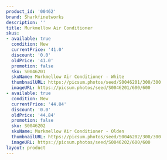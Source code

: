 ```yaml
---
product_id: '00462'
brand: Sharkfinetworks
description: ''
title: Murkmellow Air Conditioner
skus:
- available: true
  condition: New
  currentPrice: '41.0'
  discount: '0.0'
  oldPrice: '41.0'
  promotion: false
  sku: S0046201
  skuName: Murkmellow Air Conditioner - White
  thumbnailURL: https://picsum.photos/seed/S0046201/300/300
  imageURL: https://picsum.photos/seed/S0046201/600/600
- available: true
  condition: New
  currentPrice: '44.84'
  discount: '0.0'
  oldPrice: '44.84'
  promotion: false
  sku: S0046202
  skuName: Murkmellow Air Conditioner - Olden
  thumbnailURL: https://picsum.photos/seed/S0046202/300/300
  imageURL: https://picsum.photos/seed/S0046202/600/600
layout: product
---
```


